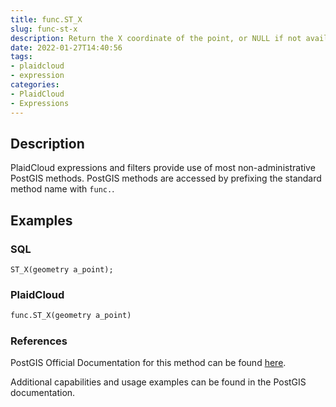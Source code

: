 ```yaml
---
title: func.ST_X
slug: func-st-x
description: Return the X coordinate of the point, or NULL if not available. Input must be a point
date: 2022-01-27T14:40:56
tags:
- plaidcloud
- expression
categories:
- PlaidCloud
- Expressions
---
```



## Description


PlaidCloud expressions and filters provide use of most non-administrative PostGIS methods. PostGIS methods are accessed by prefixing the standard method name with `func.`.



## Examples


### SQL



```
ST_X(geometry a_point);
```


### PlaidCloud



```python
func.ST_X(geometry a_point)
```


### References


PostGIS Official Documentation for this method can be found [here](https://postgis.net/docs/manual-3.1/ST_X.html).



Additional capabilities and usage examples can be found in the PostGIS documentation.

